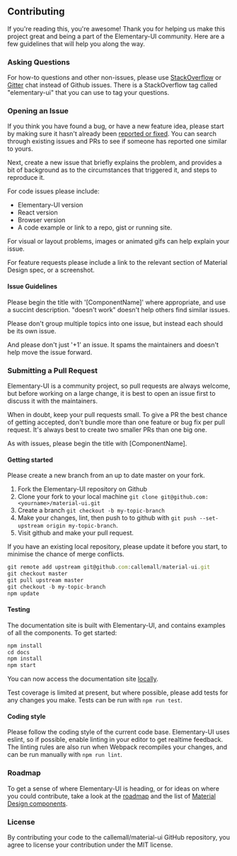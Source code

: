 ## Contributing

If you're reading this, you're awesome! Thank you for helping us make this project great and being a part of the Elementary-UI community. Here are a few guidelines that will help you along the way.

### Asking Questions

For how-to questions and other non-issues, please use [StackOverflow](http://) or [Gitter](https://) chat instead of Github issues. There is a StackOverflow tag called "elementary-ui" that you can use to tag your questions.

### Opening an Issue

If you think you have found a bug, or have a new feature idea, please start by making sure it hasn't already been [reported or fixed](https://). You can search through existing issues and PRs to see if someone has reported one similar to yours.

Next, create a new issue that briefly explains the problem, and provides a bit of background as to the circumstances that triggered it, and steps to reproduce it.

For code issues please include:
* Elementary-UI version
* React version
* Browser version
* A code example or link to a repo, gist or running site.

For visual or layout problems, images or animated gifs can help explain your issue.

For feature requests please include a link to the relevant section of Material Design spec, or a screenshot.

#### Issue Guidelines

Please begin the title with '[ComponentName]' where appropriate, and use a succint description. "doesn't work" doesn't help others find similar issues.

Please don't group multiple topics into one issue, but instead each should be its own issue.

And please don't just '+1' an issue. It spams the maintainers and doesn't help move the issue forward.

### Submitting a Pull Request

Elementary-UI is a community project, so pull requests are always welcome, but before working on a large change, it is best to open an issue first to discuss it with the maintainers.

When in doubt, keep your pull requests small. To give a PR the best chance of getting accepted, don't bundle more than one feature or bug fix per pull request. It's always best to create two smaller PRs than one big one.

As with issues, please begin the title with [ComponentName].

#### Getting started

Please create a new branch from an up to date master on your fork.

1. Fork the Elementary-UI repository on Github
2. Clone your fork to your local machine `git clone git@github.com:<yourname>/material-ui.git`
3. Create a branch `git checkout -b my-topic-branch`
4. Make your changes, lint, then push to to github with `git push --set-upstream origin my-topic-branch`.
5. Visit github and make your pull request.

If you have an existing local repository, please update it before you start, to minimise the chance of merge conflicts.
```js
git remote add upstream git@github.com:callemall/material-ui.git
git checkout master
git pull upstream master
git checkout -b my-topic-branch
npm update
```

#### Testing

The documentation site is built with Elementary-UI, and contains examples of all the components. To get started:
```js
npm install
cd docs
npm install
npm start
```
You can now access the documentation site [locally](http://localhost:3000).

Test coverage is limited at present, but where possible, please add tests for any changes you make. Tests can be run with `npm run test`.

#### Coding style

Please follow the coding style of the current code base. Elementary-UI uses eslint, so if possible, enable linting in your editor to get realtime feedback. The linting rules are also run when Webpack recompiles your changes, and can be run manually with `npm run lint`.


### Roadmap

To get a sense of where Elementary-UI is heading, or for ideas on where you could contribute, take a look at the [roadmap](https://) and the list of [Material Design components](https://).


### License

By contributing your code to the callemall/material-ui GitHub repository, you agree to license your contribution under the MIT license.
